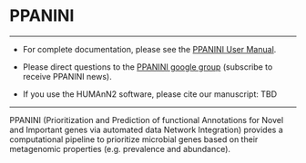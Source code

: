 # PPANINI #

----

 * For complete documentation, please see the [PPANINI User Manual](http://huttenhower.sph.harvard.edu/ppanini/manual).

 * Please direct questions to the [PPANINI google group](https://groups.google.com/forum/#!forum/ppanini-users) (subscribe to receive PPANINI news).

 * If you use the HUMAnN2 software, please cite our manuscript: TBD

----

PPANINI (Prioritization and Prediction of functional Annotations for Novel and Important genes via automated data Network Integration) provides a computational pipeline to prioritize microbial genes based on their metagenomic properties (e.g. prevalence and abundance).